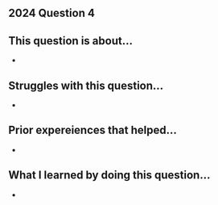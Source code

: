 ## 2024 Question 4 

## This question is about...
- 

## Struggles with this question...
-

## Prior expereiences that helped...
-

## What I learned by doing this question...
-

